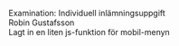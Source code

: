 Examination: Individuell inlämningsuppgift <br>
Robin Gustafsson <br>
Lagt in en liten js-funktion för mobil-menyn
